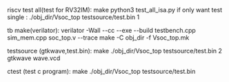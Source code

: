 
riscv test all(test for RV32IM):
    make
    python3 test_all_isa.py
if only want test single :
    ./obj_dir/Vsoc_top testsource/test.bin 1

tb make(verilator):
    verilator -Wall --cc --exe --build testbench.cpp sim_mem.cpp soc_top.v --trace
    make -C obj_dir -f Vsoc_top.mk

testsource (gtkwave,test.bin):
    make
    ./obj_dir/Vsoc_top testsource/test.bin 2
    gtkwave wave.vcd

ctest (test c program):
    make 
    ./obj_dir/Vsoc_top testsource/test.bin
